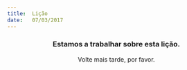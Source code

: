 ```yaml
---
title:  Lição
date:   07/03/2017
---
```


### <center>Estamos a trabalhar sobre esta lição.</center>
<center>Volte mais tarde, por favor.</center>